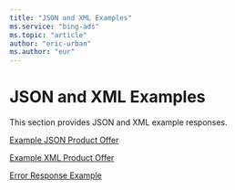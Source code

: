 ```yaml
---
title: "JSON and XML Examples"
ms.service: "bing-ads"
ms.topic: "article"
author: "eric-urban"
ms.author: "eur"
---
```

# JSON and XML Examples
This section provides JSON and XML example responses.

[Example JSON Product Offer](../shopping-content/example-json-product-offer.md)  

[Example XML Product Offer](../shopping-content/example-xml-product-offer.md)  

[Error Response Example](../shopping-content/error-response-example.md)  

